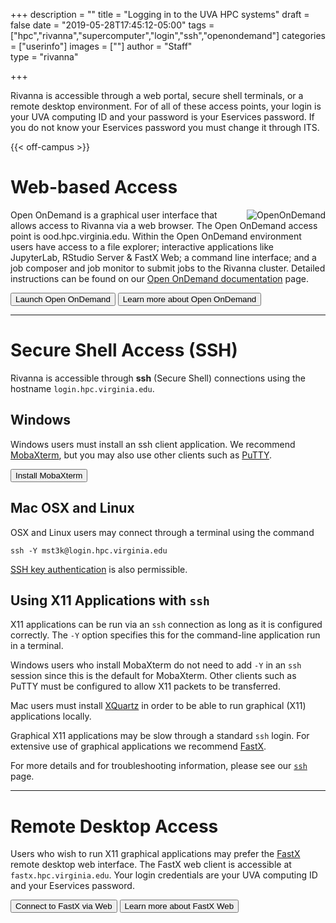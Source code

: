 +++
description = ""
title = "Logging in to the UVA HPC systems"
draft = false
date = "2019-05-28T17:45:12-05:00"
tags = ["hpc","rivanna","supercomputer","login","ssh","openondemand"]
categories = ["userinfo"]
images = [""]
author = "Staff"  
type = "rivanna"

+++

<p class=lead>Rivanna is accessible through a web portal, secure shell terminals, or a remote desktop environment.  For of all of these access points, your login is your UVA computing ID and your password is your Eservices password.  If you do not know your Eservices password you must change it through ITS.</p>

{{< off-campus >}}

# Web-based Access

<img alt="OpenOnDemand" src="/images/ood.png" align="right" style="max-width:30%;">

Open OnDemand is a graphical user interface that allows access to Rivanna via a web browser.  The Open OnDemand access point is ood.hpc.virginia.edu.  Within the Open OnDemand environment users have access to a file explorer; interactive applications like JupyterLab, RStudio Server & FastX Web; a command line interface; and a job composer and job monitor to submit jobs to the Rivanna cluster.  Detailed instructions can be found on our [Open OnDemand documentation](/userinfo/hpc/ood/overview) page.

[<button class="btn btn-primary">Launch Open OnDemand</button>](https://ood.hpc.virginia.edu/)
[<button class="btn btn-primary">Learn more about Open OnDemand</button>](/userinfo/hpc/ood/overview/)
- - -

# Secure Shell Access (SSH)

Rivanna is accessible through **ssh** (Secure Shell) connections using the hostname `login.hpc.virginia.edu`.

## <i class="fab fa-windows fa-1x"></i> Windows

Windows users must install an ssh client application. We recommend [MobaXterm](/userinfo/hpc/logintools/mobaxterm/), but you may also use other clients such as [PuTTY](https://www.putty.org/).

[<button class="btn btn-primary">Install MobaXterm</button>](/userinfo/hpc/logintools/mobaxterm/)

## <i class="fab fa-apple fa-1x"></i> Mac OSX and Linux

OSX and Linux users may connect through a terminal using the command

```
ssh -Y mst3k@login.hpc.virginia.edu  
```

[SSH key authentication](/userinfo/hpc/logintools/rivanna-ssh) is also permissible. 

## <i class="fas fa-terminal"></i> Using X11 Applications with `ssh`

X11 applications can be run via an `ssh` connection as long as it is configured correctly.  The `-Y` option specifies this for the command-line application run in a terminal.

Windows users who install MobaXterm do not need to add `-Y` in an `ssh` session since this is the default for MobaXterm.  Other clients such as PuTTY must be configured to allow X11 packets to be transferred. 

Mac users must install [XQuartz](https://xquartz.org) in order to be able to run graphical (X11) applications locally.  

Graphical X11 applications may be slow through a standard `ssh` login. For extensive use of graphical applications we recommend [FastX](/userinfo/hpc/logintools/fastx).

For more details and for troubleshooting information, please see our [`ssh`](/userinfo/hpc/logintools/rivanna-ssh) page.

- - -

# Remote Desktop Access

Users who wish to run X11 graphical applications may prefer the [FastX](/userinfo/hpc/logintools/fastx) remote desktop web interface.  The FastX web client is accessible at `fastx.hpc.virginia.edu`. Your login credentials are your UVA computing ID and your Eservices password.

[<button class="btn btn-primary">Connect to FastX via Web</button>](https://fastx.hpc.virginia.edu:8000/auth/ssh)
[<button class="btn btn-primary">Learn more about FastX Web</button>](/userinfo/hpc/logintools/fastx/)
